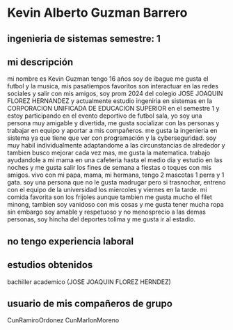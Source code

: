 # Kevin Alberto Guzman Barrero

## ingenieria de sistemas semestre: 1

## mi descripción
mi nombre es Kevin Guzman tengo 16 años soy de ibague me gusta el futbol y la musica, mis pasatiempos favoritos son interactuar en las redes sociales y salir con mis amigos, soy prom 2024 del colegio JOSE JOAQUIN FLOREZ HERNANDEZ y actualmente estudio ingeniria en sistemas en la CORPORACION UNIFICADA DE EDUCACION SUPERIOR en el semestre 1 y estoy participando en el evento deportivo de futbol sala, yo soy una persona muy amigable y divertida, me gusta socializar con las personas y trabajar en equipo y aportar a mis compañeros. me gusta la ingenieria en sistema ya que tiene que ver con programación y la cyberseguridad. soy muy habil individualmente adaptandome a las circunstancias de alrededor y tambien busco mejorar cada vez mas, me gusta la matematica. trabajo ayudandole a mi mama en una cafeteria hasta el medio dia y estudio en las noches y me gusta salir los fines de semana a fiestas o toques con mis amigos. vivo con mi papa, mama, mi hermana, tengo 2 mascotas 1 perra y 1 gata. soy una persona que no le gusta madrugar pero si trasnochar,  entreno con el equipo de la universidad los miercoles y viernes en la tarde. mi comida favorita son los frijoles aunque tambien me gusta mucho el filet minong, tambien soy vanidoso con mis cosas y me gusta tener mucha ropa sin embargo soy amable y respetuoso y no menosprecio a las demas personas, soy hincha del deportes tolima y me gusta ir al estadio.

## no tengo experiencia laboral

## estudios obtenidos

bachiller academico (JOSE JOAQUIN FLOREZ HERNDEZ)

## usuario de mis compañeros de grupo

CunRamiroOrdonez
CunMarlonMoreno
